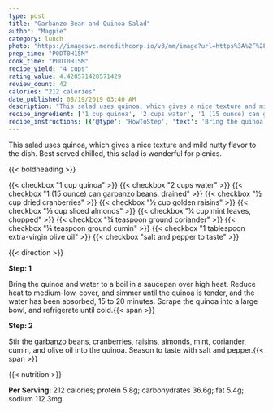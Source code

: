 ```yaml
---
type: post
title: "Garbanzo Bean and Quinoa Salad"
author: "Magpie"
category: lunch
photo: "https://imagesvc.meredithcorp.io/v3/mm/image?url=https%3A%2F%2Fimages.media-allrecipes.com%2Fuserphotos%2F122519.jpg"
prep_time: "P0DT0H15M"
cook_time: "P0DT0H15M"
recipe_yield: "4 cups"
rating_value: 4.428571428571429
review_count: 42
calories: "212 calories"
date_published: 08/19/2019 03:40 AM
description: "This salad uses quinoa, which gives a nice texture and mild nutty flavor to the dish.  Best served chilled, this salad is wonderful for picnics."
recipe_ingredient: ['1 cup quinoa', '2 cups water', '1 (15 ounce) can garbanzo beans, drained', '½ cup dried cranberries', '½ cup golden raisins', '⅓ cup sliced almonds', '¼ cup mint leaves, chopped', '¾ teaspoon ground coriander', '¼ teaspoon ground cumin', '1 tablespoon extra-virgin olive oil', 'salt and pepper to taste']
recipe_instructions: [{'@type': 'HowToStep', 'text': 'Bring the quinoa and water to a boil in a saucepan over high heat. Reduce heat to medium-low, cover, and simmer until the quinoa is tender, and the water has been absorbed, 15 to 20 minutes. Scrape the quinoa into a large bowl, and refrigerate until cold.\n'}, {'@type': 'HowToStep', 'text': 'Stir the garbanzo beans, cranberries, raisins, almonds, mint, coriander, cumin, and olive oil into the quinoa. Season to taste with salt and pepper.\n'}]
---
```


This salad uses quinoa, which gives a nice texture and mild nutty flavor to the dish.  Best served chilled, this salad is wonderful for picnics. 

{{< boldheading >}}

{{< checkbox "1 cup quinoa" >}}
{{< checkbox "2 cups water" >}}
{{< checkbox "1 (15 ounce) can garbanzo beans, drained" >}}
{{< checkbox "½ cup dried cranberries" >}}
{{< checkbox "½ cup golden raisins" >}}
{{< checkbox "⅓ cup sliced almonds" >}}
{{< checkbox "¼ cup mint leaves, chopped" >}}
{{< checkbox "¾ teaspoon ground coriander" >}}
{{< checkbox "¼ teaspoon ground cumin" >}}
{{< checkbox "1 tablespoon extra-virgin olive oil" >}}
{{< checkbox "salt and pepper to taste" >}}


{{< direction >}}

**Step: 1**

Bring the quinoa and water to a boil in a saucepan over high heat. Reduce heat to medium-low, cover, and simmer until the quinoa is tender, and the water has been absorbed, 15 to 20 minutes. Scrape the quinoa into a large bowl, and refrigerate until cold.{{< span >}}

**Step: 2**

Stir the garbanzo beans, cranberries, raisins, almonds, mint, coriander, cumin, and olive oil into the quinoa. Season to taste with salt and pepper.{{< span >}}

{{< nutrition >}}

**Per Serving:** 212 calories; protein 5.8g; carbohydrates 36.6g; fat 5.4g; sodium 112.3mg.